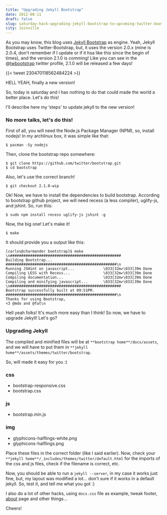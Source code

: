 ```yaml
---
title: "Upgrading Jekyll Bootstrap"
date: 2012-08-11
draft: false
slug: saturday-hack-upgrading-jekyll-bootstrap-to-upcoming-twitter-bootstrap-210
city: Joinville
---
```


As you may know, this blog uses [Jekyll Bootstrap](http://jekyllbootstrap.com/) as engine. Yeah, Jekyll Bootstrap uses Twitter-Bootstrap, but, it uses the version 2.0.x (mine is 2.0.4, don't remember if I update or if it hsa like this since the begin of times), and the version 2.1.0 is comming! Like you can see in the @[twbootstrap](https://twitter.com/twbootstrap) twitter profile, 2.1.0 will be released a few days!

{{< tweet 230470118562484224 >}}

HELL YEAH, finally a new version!

So, today is saturday and I has nothing to do that could made the world a better place. Let's do this!

I'll describe here my ‘steps' to update jekyll to the new version!

### No more talks, let's do this!

First of all, you will need the Node.js Package Manager (NPM), so, install nodejs! In my archlinux box, it was simple like that:

```shell
$ pacman -Sy nodejs
```

Then, clone the bootstrap repo somewhere:

```
$ git clone https://github.com/twitter/bootstrap.git
$ cd bootstrap
```

Also, let's use the correct branch!

```
$ git checkout 2.1.0-wip
```

Ok! Now, we have to install the dependencies to build bootstrap. According to bootstrap github project, we will need recess (a less compiler), uglify-js, and jshint. So, run this:

```
$ sudo npm install recess uglify-js jshint -g
```

Now, the big one! Let's make it!

```
$ make
```

It should provide you a output like this:

```
[carlos@charmander bootstrap]$ make
\n##################################################
Building Bootstrap...
##################################################\n
Running JSHint on javascript...             \033[32m✔\033[39m Done
Compiling LESS with Recess...               \033[32m✔\033[39m Done
Compiling documentation...                  \033[32m✔\033[39m Done
Compiling and minifying javascript...       \033[32m✔\033[39m Done
\n##################################################
Bootstrap successfully built at 09:51PM.
##################################################\n
Thanks for using Bootstrap,
<3 @mdo and @fat\n
```

Hell yeah folks! It's much more easy than I think! So now, we have to upgrade Jekyll! Let's go?

### Upgrading Jekyll

The compiled and minified files will be at `**bootstrap home**/docs/assets`, and we will have to put them in `**jekyll home**/assets/themes/twitter/bootstrap`.

So, will made it easy for you :)

### css

- bootstrap-responsive.css
- bootstrap.css

### js

- bootstrap.min.js

### img

- glyphicons-halflings-white.png
- glyphicons-halflings.png

Place these files in the correct folder (like I said earlier). Now, check your `**jekyll home**/_includes/themes/twitter/default.html` for the imports of the css and js files, check if the filename is correct, etc.

Now, you should be able to run a `jekyll --server`, in my case it works just fine, but, my layout was modified a lot… don't sure if it works in a default jekyll. So, test it, and tell me what you got :)

I also do a lot of other hacks, using `docs.css` file as example, tweak footer, [about](https://carlosbecker.com/about/) page and other things…

Cheers!
